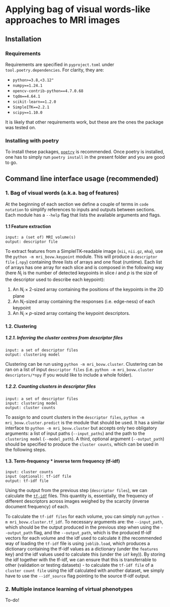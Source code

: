 # Applying bag of visual words-like approaches to MRI images

## Installation

### Requirements

Requirements are specified in `pyproject.toml` under `tool.poetry.dependencies`. For clarity, they are:

* `python>=3.8,<3.12"`
* `numpy==1.24.1`
* `opencv-contrib-python==4.7.0.68`
* `tqdm==4.64.1`
* `scikit-learn==1.2.0`
* `SimpleITK==2.2.1`
* `scipy==1.10.0`

It is likely that other requirements work, but these are the ones the package was tested on.

### Installing with poetry

To install these packages, [`poetry`](https://python-poetry.org/) is recommended. Once poetry is installed, one has to simply run `poetry install` in the present folder and you are good to go.

## Command line interface usage (recommended)

### 1. Bag of visual words (a.k.a. bag of features)

At the beginning of each section we define a couple of terms in `code notation` to simplify references to inputs and outputs between sections. Each module has a `--help` flag that lists the available arguments and flags.

#### 1.1 Feature extraction

```
input: a (set of) MRI volume(s)
output: descriptor file
```

To extract features from a SimpleITK-readable image (`nii`, `nii.gz`, `mha`), use the `python -m mri_bovw.keypoint` module. This will produce a `descriptor file` (`.npy`) containing three lists of arrays and one float (runtime). Each list of arrays has one array for each slice and is composed in the following way (here $N_i$ is the number of detected keypoints in slice $i$ and $p$ is the size of the descriptor used to describe each keypoint):

1. An $N_i \times 2$-sized array containing the positions of the keypoints in the 2D plane
2. An $N_i$-sized array containing the responses (i.e. edge-ness) of each keypoint
3. An $N_i \times p$-sized array containg the keypoint descriptors.

#### 1.2. Clustering

##### 1.2.1. Inferring the cluster centres from descriptor files

```
input: a set of descriptor files
output: clustering model
```

Clustering can be run using `python -m mri_bovw.cluster`. Clustering can be ran on a list of input `descriptor files` (i.e. `python -m mri_bovw.cluster descriptors/*npy` if you would like to include a whole folder).

##### 1.2.2. Counting clusters in descriptor files

```
input: a set of descriptor files
input: clustering model
output: cluster counts
```

To assign to and count clusters in the `descriptor files`, `python -m mri_bovw.cluster.predict` is the module that should be used. It has a similar interface to `python -m mri_bovw.cluster` but accepts only two obligatory arguments: a list of input paths (`--input_paths`) and the path to the `clustering model` (`--model_path`). A third, optional argument (`--output_path`) should be specified to produce the `cluster counts`, which can be used in the following steps.

#### 1.3. Term-frequency * inverse term frequency (tf-idf)

```
input: cluster counts
input (optional): tf-idf file
output: tf-idf file
```

Using the output from the previous step (`descriptor files`), we can calculate the [`tf-idf`](https://en.wikipedia.org/wiki/Tf%E2%80%93idf) files. This quantity is, essentially, the frequency of different descriptors across images weighed by the scarcity (inverse document frequency) of each. 

To calculate the `tf-idf files` for each volume, you can simply run `python -m mri_bovw.cluster.tf_idf`. To necessary arguments are: the `--input_path`, which should be the output produced in the previous step when using the `--output_path` flag, and the `--output_path`, which is the produced tf-idf vectors for each volume and the idf used to calculate it (the recommended way of loading the `tf-idf` file is using `joblib.load`, which produces a dictionary containing the tf-idf values as a dictionary (under the `features` key) and the idf values used to calculate this (under the `idf` key)). By storing the idf together with the tf-idf, we can ensure that this is transferrable to other (validation or testing datasets) - to calculate the `tf-idf file` of a `cluster count file` using the idf calculated with another dataset, we simply have to use the `--idf_source` flag pointing to the source tf-idf output.

### 2. Multiple instance learning of virtual phenotypes

To-do!